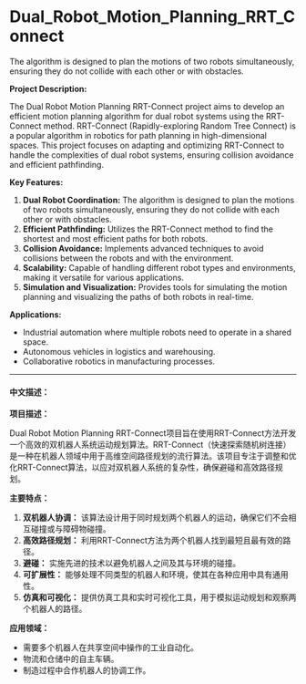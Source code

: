 # Dual_Robot_Motion_Planning_RRT_Connect
The algorithm is designed to plan the motions of two robots simultaneously, ensuring they do not collide with each other or with obstacles.

**Project Description:**

The Dual Robot Motion Planning RRT-Connect project aims to develop an efficient motion planning algorithm for dual robot systems using the RRT-Connect method. RRT-Connect (Rapidly-exploring Random Tree Connect) is a popular algorithm in robotics for path planning in high-dimensional spaces. This project focuses on adapting and optimizing RRT-Connect to handle the complexities of dual robot systems, ensuring collision avoidance and efficient pathfinding.

**Key Features:**
1. **Dual Robot Coordination:** The algorithm is designed to plan the motions of two robots simultaneously, ensuring they do not collide with each other or with obstacles.
2. **Efficient Pathfinding:** Utilizes the RRT-Connect method to find the shortest and most efficient paths for both robots.
3. **Collision Avoidance:** Implements advanced techniques to avoid collisions between the robots and with the environment.
4. **Scalability:** Capable of handling different robot types and environments, making it versatile for various applications.
5. **Simulation and Visualization:** Provides tools for simulating the motion planning and visualizing the paths of both robots in real-time.

**Applications:**
- Industrial automation where multiple robots need to operate in a shared space.
- Autonomous vehicles in logistics and warehousing.
- Collaborative robotics in manufacturing processes.

---

#### 中文描述：

**项目描述：**

Dual Robot Motion Planning RRT-Connect项目旨在使用RRT-Connect方法开发一个高效的双机器人系统运动规划算法。RRT-Connect（快速探索随机树连接）是一种在机器人领域中用于高维空间路径规划的流行算法。该项目专注于调整和优化RRT-Connect算法，以应对双机器人系统的复杂性，确保避碰和高效路径规划。

**主要特点：**
1. **双机器人协调：** 该算法设计用于同时规划两个机器人的运动，确保它们不会相互碰撞或与障碍物碰撞。
2. **高效路径规划：** 利用RRT-Connect方法为两个机器人找到最短且最有效的路径。
3. **避碰：** 实施先进的技术以避免机器人之间及其与环境的碰撞。
4. **可扩展性：** 能够处理不同类型的机器人和环境，使其在各种应用中具有通用性。
5. **仿真和可视化：** 提供仿真工具和实时可视化工具，用于模拟运动规划和观察两个机器人的路径。

**应用领域：**
- 需要多个机器人在共享空间中操作的工业自动化。
- 物流和仓储中的自主车辆。
- 制造过程中合作机器人的协调工作。
